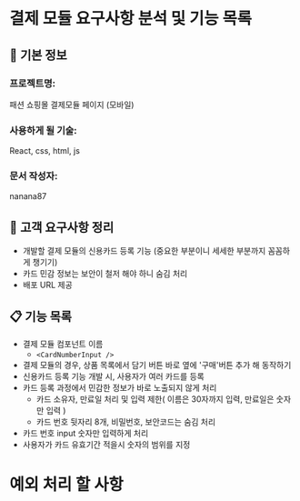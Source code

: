 # 결제 모듈 요구사항 분석 및 기능 목록

## 📌 기본 정보
### 프로젝트명: 
패션 쇼핑몰 결제모듈 페이지 (모바일)

### 사용하게 될 기술: 
React, css, html, js

### 문서 작성자:
nanana87

## 📝 고객 요구사항 정리
- 개발할 결제 모듈의 신용카드 등록 기능 (중요한 부분이니 세세한 부분까지 꼼꼼하게 챙기기)
- 카드 민감 정보는 보안이 철저 해야 하니 숨김 처리
- 배포 URL 제공

## 📋 기능 목록
- 결제 모듈 컴포넌트 이름
  - `<CardNumberInput />`
- 결제 모듈의 경우, 상품 목록에서 담기 버튼 바로 옆에 '구매'버튼 추가 해 동작하기
- 신용카드 등록 기능 개발 시, 사용자가 여러 카드를 등록
- 카드 등록 과정에서 민감한 정보가 바로 노출되지 않게 처리
  - 카드 소유자, 만료일 처리 및 입력 제한( 이름은 30자까지 입력, 만료일은 숫자만 입력 )
  - 카드 번호 뒷자리 8개, 비밀번호, 보안코드는 숨김 처리
- 카드 번호 input 숫자만 입력하게 처리
- 사용자가 카드 유효기간 적을시 숫자의 범위를 지정

# 예외 처리 할 사항


 
 

